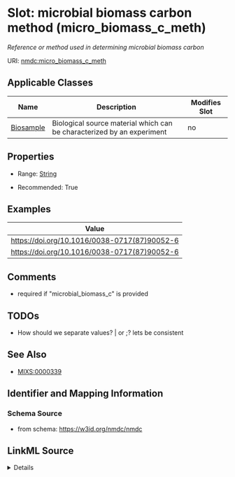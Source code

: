 # Slot: microbial biomass carbon method (micro_biomass_c_meth)


_Reference or method used in determining microbial biomass carbon_



URI: [nmdc:micro_biomass_c_meth](https://w3id.org/nmdc/micro_biomass_c_meth)



<!-- no inheritance hierarchy -->




## Applicable Classes

| Name | Description | Modifies Slot |
| --- | --- | --- |
[Biosample](Biosample.md) | Biological source material which can be characterized by an experiment |  no  |







## Properties

* Range: [String](String.md)

* Recommended: True






## Examples

| Value |
| --- |
| https://doi.org/10.1016/0038-0717(87)90052-6 |
| https://doi.org/10.1016/0038-0717(87)90052-6 | https://www.sciencedirect.com/science/article/abs/pii/0038071787900526 |

## Comments

* required if "microbial_biomass_c" is provided

## TODOs

* How should we separate values? | or ;? lets be consistent

## See Also

* [MIXS:0000339](https://w3id.org/mixs/0000339)

## Identifier and Mapping Information







### Schema Source


* from schema: https://w3id.org/nmdc/nmdc




## LinkML Source

<details>
```yaml
name: micro_biomass_c_meth
description: Reference or method used in determining microbial biomass carbon
title: microbial biomass carbon method
todos:
- How should we separate values? | or ;? lets be consistent
comments:
- required if "microbial_biomass_c" is provided
examples:
- value: https://doi.org/10.1016/0038-0717(87)90052-6
- value: https://doi.org/10.1016/0038-0717(87)90052-6 | https://www.sciencedirect.com/science/article/abs/pii/0038071787900526
from_schema: https://w3id.org/nmdc/nmdc
see_also:
- MIXS:0000339
rank: 11
string_serialization: '{PMID}|{DOI}|{URL}'
alias: micro_biomass_c_meth
domain_of:
- Biosample
slot_group: MIxS Inspired
range: string
recommended: true

```
</details>